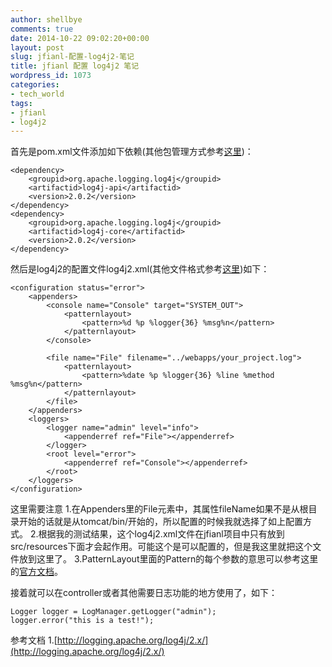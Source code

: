 ```yaml
---
author: shellbye
comments: true
date: 2014-10-22 09:02:20+00:00
layout: post
slug: jfianl-配置-log4j2-笔记
title: jfianl 配置 log4j2 笔记
wordpress_id: 1073
categories:
- tech_world
tags:
- jfianl
- log4j2
---
```


首先是pom.xml文件添加如下依赖(其他包管理方式参考[这里](http://logging.apache.org/log4j/2.x/maven-artifacts.html))：

    
    
    <dependency>
        <groupid>org.apache.logging.log4j</groupid>
        <artifactid>log4j-api</artifactid>
        <version>2.0.2</version>
    </dependency>
    <dependency>
        <groupid>org.apache.logging.log4j</groupid>
        <artifactid>log4j-core</artifactid>
        <version>2.0.2</version>
    </dependency>



然后是log4j2的配置文件log4j2.xml(其他文件格式参考[这里](http://logging.apache.org/log4j/2.x/manual/configuration.html#AutomaticConfiguration))如下：

    
    
    <configuration status="error">
        <appenders>
            <console name="Console" target="SYSTEM_OUT">
                <patternlayout>
                    <pattern>%d %p %logger{36} %msg%n</pattern>
                </patternlayout>
            </console>
            
            <file name="File" filename="../webapps/your_project.log">
                <patternlayout>
                    <pattern>%date %p %logger{36} %line %method %msg%n</pattern>
                </patternlayout>
            </file>
        </appenders>
        <loggers>
            <logger name="admin" level="info">
                <appenderref ref="File"></appenderref>
            </logger>
            <root level="error">
                <appenderref ref="Console"></appenderref>
            </root>
        </loggers>
    </configuration>



这里需要注意
1.在Appenders里的File元素中，其属性fileName如果不是从根目录开始的话就是从tomcat/bin/开始的，所以配置的时候我就选择了如上配置方式。
2.根据我的测试结果，这个log4j2.xml文件在jfianl项目中只有放到src/resources下面才会起作用。可能这个是可以配置的，但是我这里就把这个文件放到这里了。
3.PatternLayout里面的Pattern的每个参数的意思可以参考这里的[官方文档](http://logging.apache.org/log4j/2.0/manual/layouts.html#Patterns)。

接着就可以在controller或者其他需要日志功能的地方使用了，如下：

    
    
    Logger logger = LogManager.getLogger("admin");
    logger.error("this is a test!");
    



参考文档
1.[http://logging.apache.org/log4j/2.x/](http://logging.apache.org/log4j/2.x/)
